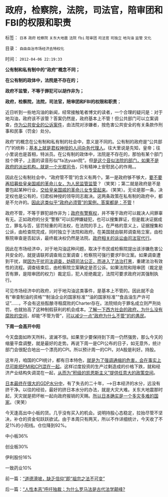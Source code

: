 # 政府，检察院，法院，司法官，陪审团和FBI的权限和职责

标签： `日本` `政府` `检察院` `关东大地震` `法院` `fbi` `陪审团` `司法官` `司独立` `地沟油` `监管` `文化` 

目录： `自由自治市场经济去特权化`

时间： `2012-04-06 22:19:33`

**公有制和私有制中的“政府”概念不同；**

**在公有制的政体中，法院是不存在的；**

**政府不监管，不等于罪犯可以胡作非为；**

**政府，检察院，法院，司法官，陪审团和FBI的权限和职责**；

近日听到一些地沟油的新闻，经常接触笔者博文的读者，一个合理的疑问是：对于地沟油，政府该不该管？答案仍然是，政府基本上不管！但公共部门可以立案调查，[作为公共安全的公诉案件](../../../2011/12/1/小政府＝消费者依法诉讼取代“监管”.md)，由法院对涉嫌者，按危害公共安全的有关条款作刑事和民事（罚金）处分。

政府”的概念在公有制和私有制的社会中，意义是不同的。公有制的政府是“公共部门”的统称；[基本上就是君权神授的人间杂务代理人](../../../2011/11/12/君权神授是公有制社会最先进的政治模式.md)。往大里说是先知，皇帝；往小里说也是首相，特派员。在公有制的政体中，法院是不存在的，那怕有某个部门挂个牌子，上面的读音形似“fa法yuan院”。但[是这个音似法院的部门，如果不是政府的派出机构，就是一个光棍司令](http://hi.baidu.com/darthchn/blog/item/5d69703c59ef96c89f3d62f5.html)，只有精神上安慰民心的作用。。

因此在公有制社会中，“政府管不管”的含义有两个。第一是政府够不够大，[要不要再招募些皇亲国戚的革命儿女，为人民监管监管](../../../2011/11/30/监管就不是法治，被监管就不是市场，和国际板.md)？（笑笑）；第二就是政府是不是要包起某种行业，[交给皇亲国戚的革命儿女专营起来](../../../2012/3/9/资本主义的社会管理不会有浪费.md)。（笑笑）。无论是那一条，决定权也是公有的，归君权神授的领导同志裁决。这两条政策在私有制的政府中，都是不允许的。[因此这类似乎“政府必须管”的案例，答案都是：不管](../../../2011/6/12/消费者最能保护自已，供应商最懂得生产什么.md)！

政府不管，不等于罪犯胡作非为；[政府有警察权](../../../2011/6/8/西方的司法，警察权和黑社会.md)，并不等于政府可以裁决人间罪辜有无。正如政府的分支“警察”可以扣押嫌疑犯，也可以搜集罪证，但是裁决证据成立，罪名与否，惩罚轻重的司法权，在法院的手上。在严格的意义上，证据搜集和公诉，由检查院完成，同时独立于法院和政府。在美国就由联邦调查局立案，由检察院审查是否起诉，最终裁决权仍然是法院。[政府相关的诉讼由司法官代行](../../../2011/5/12/美国的司法官没有司法权.md)。

因此在市场经济中，对于地沟油这种问题，取决于市民或检察院提出该涉嫌危害公共安全的，就提请联邦调查局立案调查；检察院可强行要求FBI立案。如果调查遭到干扰，就[因为干扰司法调查，妨碍司法公正，而进入了法治打黑](../../../2010/10/4/黑社会和黑社会行为和打黑的本质.md)，重建法治有效性的流程。调查结束后，由检察院立案确定是否公诉。如果法院和陪审团（裁定是否有罪，是陪审团的权力）裁定后，犯人拒绝裁定，法院可要求政府对其强制执行。

可见市场经济中的政府，对于地沟油这类事件，是基本上不管的。因此就不会有“审查制油的资格”“制油企业的国家标准”“油的国家标准”“食品油生产许可证”……，不会有这些酝酿寻租腐败的Charter存在。法院倾向于罪名成立则严刑处罚，也就抬高了这种制假获利的机会成本。[了解一下西方社会的政府，为什么没有腐败的空间](../../../2012/3/18/贪官腐败伤害了公有制，但伤害老百姓的利益了吗？.md)，却能“不管为管”，[可以减少一点“政府为什么不管”的的愚民](http://blog.sina.com.cn/s/blog_62f126ff0100zr63.html)。

**下周一会高开中阳**

今天盘面如昨天所料，波澜不惊。如果至少要保持到下周一仍然强势，那么今天的缩量平盘调整，就是最好的走势。再说下周一是CPI公布的日子，如无意外，统计部门会很配合地出一个漂亮的CPI。所以预计周一的CPI，对A股是利好。持股。

这年月，咱国的CPI统计，都有日本特色，[就是为了强调通缩的危害，会在事实上尽可能把PMI和CPI混在一起](../../../2010/2/2/经济学中的通胀定义不同.md)。这样过度投资的生产过剩造成的价格下跌，就和经济产业结构失调混在一起，[从而为“积级的凯恩斯主义”提供任意大的政策空间](../../../2012/2/24/《资本论》的误区，屯积外汇对中国其实一点好处没有.md)。

[日本最终在很大的GDP水分中](../../../2012/4/5/日本不是好老师，日本是西方幸运的小学生.md)，有了失去的二十年，——>日本经济的水分，远没有挤干净。以往的经验，最好的挤日本水分的办法，就是大灾大难。关东大地震那时起，天灾就是把坏帐一起向政府报销的天赐。[所以日本确实是一个多灾多难的国家](../../../2011/4/12/灾难经济学和灾难的政治价值.md)。（笑笑）

今天逢高出中小板的货。几乎没有买入的机会。说明持股心态稳定，拉抬尽管不坚决，补仓的资金旬跃跃欲试。由于本周只有两天，所以不作详细统计，今天收了不足1%的小阳线。仓位降到92%。

中小板36%

创业板30%

伊利股份16%

一致药业10%



前一篇：[“道德滑坡，缺乏信仰”即“祖宗之法不可变”](../../../2012/4/6/“道德滑坡，缺乏信仰”即“祖宗之法不可变”.md)

后一篇：[“人性本恶”呼吁独裁；为什么罗马法是古代法学颠峰?](../../../2012/4/7/“人性本恶”呼吁独裁；为什么罗马法是古代法学颠峰？.md)